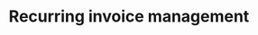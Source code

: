 ---
title: Recurring invoice management
sidebar_position: 7
description: Recurring invoice management
toc_min_heading_level: 2
toc_max_heading_level: 4
tags:
  - Invoice
  - Recurring Invoices
---